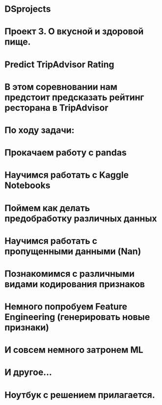 # DSprojects
# Проект 3. О вкусной и здоровой пище. 

# Predict TripAdvisor Rating
# В этом соревновании нам предстоит предсказать рейтинг ресторана в TripAdvisor
# По ходу задачи:

# Прокачаем работу с pandas
# Научимся работать с Kaggle Notebooks
# Поймем как делать предобработку различных данных
# Научимся работать с пропущенными данными (Nan)
# Познакомимся с различными видами кодирования признаков
# Немного попробуем Feature Engineering (генерировать новые признаки)
# И совсем немного затронем ML
# И другое...
# Ноутбук с решением прилагается.